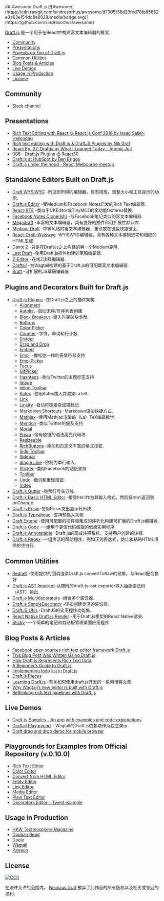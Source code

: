 <div class="github-widget" data-repo="nikgraf/awesome-draft-js"></div>
<script async src="https://pagead2.googlesyndication.com/pagead/js/adsbygoogle.js"></script><ins class="adsbygoogle" style="display:block" data-ad-client="ca-pub-6890694312814945" data-ad-slot="5473692530" data-ad-format="auto"  data-full-width-responsive="true"></ins><script>(adsbygoogle = window.adsbygoogle || []).push({});</script>
## Awesome Draft.js [![Awesome](https://cdn.rawgit.com/sindresorhus/awesome/d7305f38d29fed78fa85652e3a63e154dd8e8829/media/badge.svg)](https://github.com/sindresorhus/awesome)

[Draft.js](https://draftjs.org/) 是一个用于在React中构建富文本编辑器的框架.


- [Community](https://github.com/nikgraf/awesome-draft-js#community)
- [Presentations](https://github.com/nikgraf/awesome-draft-js#presentations)
- [Projects on Top of Draft.js](https://github.com/nikgraf/awesome-draft-js#standalone-editors-built-on-draftjs)
- [Common Utilities](https://github.com/nikgraf/awesome-draft-js#common-utilities)
- [Blog Posts & Articles](https://github.com/nikgraf/awesome-draft-js#blog-posts--articles)
- [Live Demos](https://github.com/nikgraf/awesome-draft-js#live-demos)
- [Usage in Production](https://github.com/nikgraf/awesome-draft-js#usage-in-production)
- [License](https://github.com/nikgraf/awesome-draft-js#license)

## Community

* [Slack channel](https://draftjs.herokuapp.com/)

## Presentations
* [Rich Text Editing with React @ React.js Conf 2016 by Isaac Salier-Hellendag ](https://www.youtube.com/watch?v=feUYwoLhE_4)
* [Rich text editing with Draft.js & DraftJS Plugins by Nik Graf](https://www.youtube.com/watch?v=gxNuHZXZMgs)
* [React Ep. 37: Draftjs by What I Learned Today – Atomic Jolt](https://www.youtube.com/watch?v=0k9suXgCtTA)
* [008 - Draft.js Plugins @ React30](https://www.youtube.com/watch?v=w-PqnpMizcQ)
* [Draft.js at HubSpot by Ben Briggs](https://product.hubspot.com/blog/tech-talk-at-night-react-meetup)
* [Draft.js under the hood - React Melbourne meetup](https://www.youtube.com/watch?feature=player_embedded&v=vOZAO3jFSHI)

## Standalone Editors Built on Draft.js

* [Draft WYSIWYG](https://github.com/bkniffler/draft-wysiwyg) -所见即所得的编辑器，具有拖放，调整大小和工具提示的功能.
* [Draft.js Editor](https://github.com/AlastairTaft/draft-js-editor/) -受Medium和Facebook Notes启发的Rich Text编辑器.
* [React-RTE](https://github.com/sstur/react-rte/) -类似于CKEditor或TinyMCE的全功能textarea替换.
* [Facebook Notes Clone(ish)](https://github.com/andrewcoelho/react-text-editor) -与Facebook笔记类似的富文本编辑器.
* [Megadraft](https://github.com/globocom/megadraft) -丰富的文本编辑器，具有良好的插件和可扩展性默认库.
* [Medium Draft](https://github.com/brijeshb42/medium-draft) -中等风格的富文本编辑器，重点放在键盘快捷键上.
* [React-Draft-Wyiswyg](https://github.com/jpuri/react-draft-wysiwyg) -WYISWYG编辑器，具有各种文本编辑选项和相应的HTML生成.
* [Dante 2](https://github.com/michelson/dante2) -只是在DraftJs之上构建的另一个Medium克隆.
* [Last Draft](https://github.com/vacenz/last-draft) -使用Draft.js插件构建的草稿编辑器.
* [Z-Editor](https://github.com/Z-Editor/Z-Editor) -在线Z注释编辑器.
* [Draftail](https://github.com/springload/draftail/) -为Wagtail构建的基于Draft.js的可配置富文本编辑器.
* [Braft](https://github.com/margox/braft-editor) -可扩展的JS草稿编辑器

## Plugins and Decorators Built for Draft.js

* [Draft.js Plugins](https://github.com/draft-js-plugins/draft-js-plugins) -在Draft.js之上的插件架构
  - [Alignment](https://www.draft-js-plugins.com/plugin/alignment)
  - [Autolist](https://github.com/icelab/draft-js-autolist-plugin) -自动无序/有序列表创建.
  - [Block Breakout](https://github.com/icelab/draft-js-block-breakout-plugin) -键入时突破块类型.
  - [Buttons](https://github.com/vacenz/last-draft-js-plugins)
  - [Color Picker](https://github.com/vacenz/last-draft-js-plugins)
  - [Counter](https://www.draft-js-plugins.com/plugin/counter) -字符，单词和行计数.
  - [Divider](https://github.com/simsim0709/draft-js-plugins/tree/master/draft-js-divider-plugin)
  - [Drag and Drop](https://www.draft-js-plugins.com/plugin/drag-n-drop)
  - [Embed](https://github.com/vacenz/last-draft-js-plugins)
  - [Emoji](https://www.draft-js-plugins.com/plugin/emoji) -像松弛一样的表情符号支持
  - [EmojiPicker](https://github.com/vacenz/last-draft-js-plugins)
  - [Focus](https://www.draft-js-plugins.com/plugin/focus)
  - [GifPicker](https://github.com/vacenz/last-draft-js-plugins)
  - [Hashtags](https://www.draft-js-plugins.com/plugin/hashtag) -类似Twitter的主题标签支持
  - [Image](https://www.draft-js-plugins.com/plugin/image)
  - [Inline Toolbar](https://www.draft-js-plugins.com/plugin/inline-toolbar)
  - [Katex](https://github.com/letranloc/draft-js-katex-plugin) -使用Katex插入并渲染LaTeX.
  - [Link](https://github.com/vacenz/last-draft-js-plugins)
  - [Linkify](https://www.draft-js-plugins.com/plugin/linkify) -自动将链接变成锚标记.
  - [Markdown Shortcuts](https://github.com/ngs/draft-js-markdown-shortcuts-plugin/) -Markdown语法快捷方式.
  - [Mathjax](https://github.com/efloti/draft-js-mathjax-plugin) -使用Mathjax渲染的（La）TeX编辑数学.
  - [Mention](https://www.draft-js-plugins.com/plugin/mention) -类似Twitter的提及支持
  - [Modal](https://github.com/vacenz/last-draft-js-plugins)
  - [Prism](https://github.com/withspectrum/draft-js-prism-plugin) -带有棱镜的语法高亮代码块.
  - [Resizeable](https://www.draft-js-plugins.com/plugin/resizeable)
  - [RichButtons](https://github.com/jasonphillips/draft-js-richbuttons-plugin) -添加和自定义丰富的格式按钮.
  - [Side Toolbar](https://www.draft-js-plugins.com/plugin/side-toolbar)
  - [Sidebar](https://github.com/vacenz/last-draft-js-plugins)
  - [Single Line](https://github.com/icelab/draft-js-single-line-plugin) -限制为单行输入.
  - [Sticker](https://www.draft-js-plugins.com/plugin/sticker) -类似Facebook的贴纸支持
  - [Toolbar](https://github.com/vacenz/last-draft-js-plugins)
  - [Undo](https://www.draft-js-plugins.com/plugin/undo) -撤消和重做按钮.
  - [Video](https://www.draft-js-plugins.com/plugin/video)
* [Draft.js Gutter](https://github.com/seejamescode/draft-js-gutter) -称赞行号装订线.
* [Draft.js Basic HTML Editor](https://github.com/dburrows/draft-js-basic-html-editor) -接受html作为其输入格式，然后将html返回到onChange.
* [Draft.js Prism](https://github.com/SamyPesse/draft-js-prism)-使用Prism突出显示代码块.
* [Draft.js Typeahead](https://github.com/dooly-ai/draft-js-typeahead) -支持预输入功能.
* [Draft Extend](https://github.com/HubSpot/draft-extend) -使用可配置的插件和集成的序列化构建可扩展的Draft.js编辑器.
* [Draft.js Code](https://github.com/SamyPesse/draft-js-code) -一组用于更佳代码编辑的低级实用程序
* [Draft.js Annotatable](https://github.com/cltk/annotations) -Draft.js的现成注释系统，支持用户创建的注释.
* [Draft.js Regex](https://github.com/YozhikM/draft-regex) -一组灵活的帮助程序，例如正则表达式，防止和粘贴HTML清除的空白行.

## Common Utilities

* [Redraft](https://github.com/lokiuz/redraft) -使用提供的回调渲染Draft.js convertToRaw的结果，与React配合良好
* [Draft.js AST Importer](https://github.com/icelab/draft-js-ast-importer)-从随附的draft-js-ast-exporter导入抽象语法树（AST）输出.
* [Draft.js Multidecorators](https://github.com/SamyPesse/draft-js-multidecorators) -组合多个装饰器.
* [Draft.js SimpleDecorator](https://github.com/Soreine/draft-js-simpledecorator) -轻松创建灵活的装饰器.
* [DraftJS Utils](https://github.com/jpuri/draftjs-utils) -DraftJS的实用程序功能集.
* [React Native Draft.js Render](https://github.com/globocom/react-native-draftjs-render) -用于Draft.js模型的React Native渲染.
* [Sticky](https://github.com/nadunindunil/sticky) -一个简单的笔记和剪贴板管理桌面应用程序

## Blog Posts & Articles

* [Facebook open sources rich text editor framework Draft.js](https://code.facebook.com/posts/1684092755205505/facebook-open-sources-rich-text-editor-framework-draft-js/)
* [This Blog Post Was Written Using Draft.js](https://dev.to/ben/this-blog-post-was-written-using-draftjs)
* [How Draft.js Represents Rich Text Data](https://medium.com/@rajaraodv/how-draft-js-represents-rich-text-data-eeabb5f25cf2#.7gd8psdvi)
* [A Beginner’s Guide to Draft.js](https://medium.com/@adrianli/a-beginner-s-guide-to-draft-js-d1823f58d8cc#.uufeulpl5)
* [Implementing todo list in Draft.js](http://bitwiser.in/2016/08/31/implementing-todo-list-in-draft-js.html)
* [Draft.js Pieces](https://cannibalcoder.com/2016/12/02/draft-js-pieces/)
* [Learning Draft.js](https://reactrocket.com/series/learning-draft-js/) -有关如何使用draft.js开发的一系列博客文章
* [Why Wagtail’s new editor is built with Draft.js](https://wagtail.io/blog/why-wagtail-new-editor-is-built-with-draft-js/)
* [Rethinking rich text pipelines with Draft.js](https://wagtail.io/blog/rethinking-rich-text-pipelines-with-draft-js/)

## Live Demos
* [Draft-js Samples - An app with examples and code explanations](https://github.com/Mair/react-meetup-draftjs)
* [Draftail Playground](https://draftail-playground.herokuapp.com/) – Wagtail的Draft.js依赖项作为独立演示.
* [Draft drag and drop demo for mobile browser](https://github.com/jan4984/draft-dnd-example)

## Playgrounds for Examples from Official Repository (v.0.10.0)
* [Rich Text Editor](https://codepen.io/Kiwka/pen/YNYvyG)
* [Color Editor](https://codepen.io/Kiwka/pen/oBpVve)
* [Convert from HTML Editor](https://codepen.io/Kiwka/pen/YNYgWa)
* [Entity Editor](https://codepen.io/Kiwka/pen/wgpOoZ)
* [Link Editor](https://codepen.io/Kiwka/pen/ZLvPeO)
* [Media Editor](https://codepen.io/Kiwka/pen/rjpRzj)
* [Plain Text Editor](https://codepen.io/Kiwka/pen/jyYJzb)
* [Decorators Editor - Tweet example](https://codepen.io/Kiwka/pen/KaZERV)

## Usage in Production
* [HKW Technosphere Magazine](https://technosphere-magazine.hkw.de/)
* [Douban Read](https://read.douban.com/editor_ng)
* [Dooly](https://www.dooly.ai)
* [Wagtail](https://wagtail.io/)
* [Patreon](https://www.patreon.com/)

## License

[![CC0](http://mirrors.creativecommons.org/presskit/buttons/88x31/svg/cc-zero.svg)](https://creativecommons.org/publicdomain/zero/1.0/)

在法律允许的范围内， [Nikolaus Graf](https://github.com/nikgraf/) 放弃了此作品的所有版权以及相关或邻近的权利.
